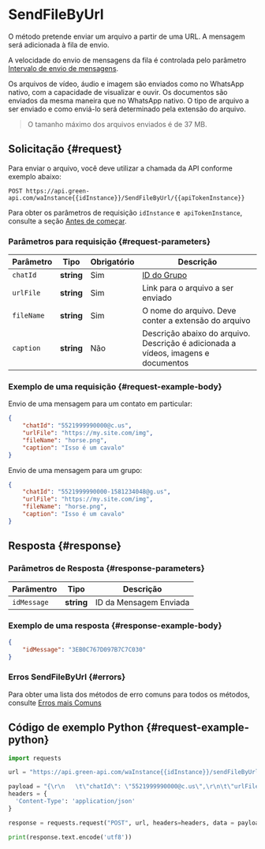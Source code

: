 # SendFileByUrl

O método pretende enviar um arquivo a partir de uma URL.
A mensagem será adicionada à fila de envio.

A velocidade do envio de mensagens da fila é controlada pelo parâmetro [Intervalo de envio de mensagens](../send-messages-delay.md).

Os arquivos de vídeo, áudio e imagem são enviados como no WhatsApp nativo, com a capacidade de visualizar e ouvir.
Os documentos são enviados da mesma maneira que no WhatsApp nativo. O tipo de arquivo a ser enviado e como enviá-lo será determinado pela extensão do arquivo.

> O tamanho máximo dos arquivos enviados é de 37 MB.

## Solicitação {#request}

Para enviar o arquivo, você deve utilizar a chamada da API conforme exemplo abaixo:
```
POST https://api.green-api.com/waInstance{{idInstance}}/SendFileByUrl/{{apiTokenInstance}}
```

Para obter os parâmetros de requisição `idInstance` e` apiTokenInstance`, consulte a seção [Antes de começar](../../before-start.md#parameters).

### Parâmetros para requisição {#request-parameters}

Parâmetro | Tipo | Obrigatório | Descrição
----- | ----- | ----- | -----
`chatId` | **string** | Sim | [ID do Grupo](../chat-id.md)
`urlFile` | **string** | Sim | Link para o arquivo a ser enviado
`fileName` | **string** | Sim | O nome do arquivo. Deve conter a extensão do arquivo
`caption` | **string** | Não | Descrição abaixo do arquivo. Descrição é adicionada a vídeos, imagens e documentos

### Exemplo de uma requisição {#request-example-body}

Envio de uma mensagem para um contato em particular:
```json
{
    "chatId": "5521999990000@c.us",
    "urlFile": "https://my.site.com/img",
    "fileName": "horse.png",
    "caption": "Isso é um cavalo"
}
```

Envio de uma mensagem para um grupo:
```json
{
    "chatId": "5521999990000-1581234048@g.us",
    "urlFile": "https://my.site.com/img",
    "fileName": "horse.png",
    "caption": "Isso é um cavalo"
}
```

## Resposta {#response}

### Parâmetros de Resposta {#response-parameters}

Parâmentro | Tipo |  Descrição
----- | ----- | ----- 
`idMessage ` | **string** | ID da Mensagem Enviada 

### Exemplo de uma resposta {#response-example-body}

```json
{
    "idMessage": "3EB0C767D097B7C7C030"
}
```

### Erros SendFileByUrl {#errors}

Para obter uma lista dos métodos de erro comuns para todos os métodos, consulte [Erros mais Comuns](../common-errors.md)

## Código de exemplo Python  {#request-example-python}

```python
import requests

url = "https://api.green-api.com/waInstance{{idInstance}}/sendFileByUrl/{{apiTokenInstance}}"

payload = "{\r\n   \t\"chatId\": \"5521999990000@c.us\",\r\n\t\"urlFile\": \"https://my.site.com/img\",\r\n\t\"fileName\": \"horse.png\",\r\n\t\"caption\": \"Isso é um cavalo\"\r\n}"
headers = {
  'Content-Type': 'application/json'
}

response = requests.request("POST", url, headers=headers, data = payload)

print(response.text.encode('utf8'))
```